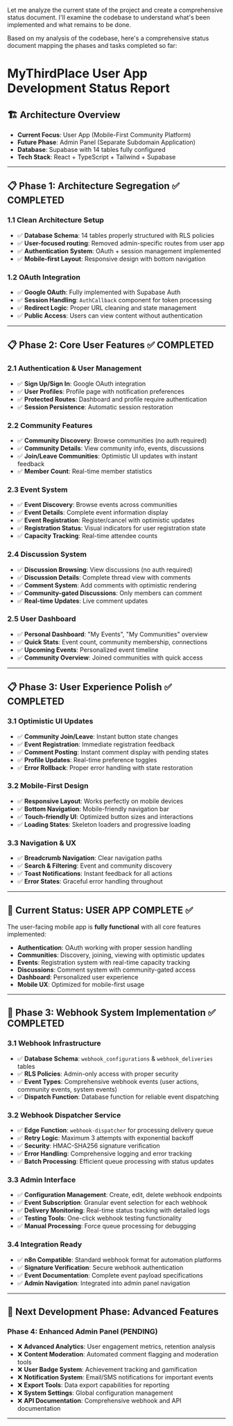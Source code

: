 Let me analyze the current state of the project and create a comprehensive status document. I'll examine the codebase to understand what's been implemented and what remains to be done.

Based on my analysis of the codebase, here's a comprehensive status document mapping the phases and tasks completed so far:

# MyThirdPlace User App Development Status Report

## 🏗️ **Architecture Overview**
- **Current Focus**: User App (Mobile-First Community Platform)
- **Future Phase**: Admin Panel (Separate Subdomain Application)
- **Database**: Supabase with 14 tables fully configured
- **Tech Stack**: React + TypeScript + Tailwind + Supabase

---

## 📋 **Phase 1: Architecture Segregation** ✅ **COMPLETED**

### 1.1 Clean Architecture Setup
- ✅ **Database Schema**: 14 tables properly structured with RLS policies
- ✅ **User-focused routing**: Removed admin-specific routes from user app
- ✅ **Authentication System**: OAuth + session management implemented
- ✅ **Mobile-first Layout**: Responsive design with bottom navigation

### 1.2 OAuth Integration
- ✅ **Google OAuth**: Fully implemented with Supabase Auth
- ✅ **Session Handling**: `AuthCallback` component for token processing
- ✅ **Redirect Logic**: Proper URL cleaning and state management
- ✅ **Public Access**: Users can view content without authentication

---

## 📋 **Phase 2: Core User Features** ✅ **COMPLETED**

### 2.1 Authentication & User Management
- ✅ **Sign Up/Sign In**: Google OAuth integration
- ✅ **User Profiles**: Profile page with notification preferences
- ✅ **Protected Routes**: Dashboard and profile require authentication
- ✅ **Session Persistence**: Automatic session restoration

### 2.2 Community Features
- ✅ **Community Discovery**: Browse communities (no auth required)
- ✅ **Community Details**: View community info, events, discussions
- ✅ **Join/Leave Communities**: Optimistic UI updates with instant feedback
- ✅ **Member Count**: Real-time member statistics

### 2.3 Event System
- ✅ **Event Discovery**: Browse events across communities
- ✅ **Event Details**: Complete event information display
- ✅ **Event Registration**: Register/cancel with optimistic updates
- ✅ **Registration Status**: Visual indicators for user registration state
- ✅ **Capacity Tracking**: Real-time attendee counts

### 2.4 Discussion System
- ✅ **Discussion Browsing**: View discussions (no auth required)
- ✅ **Discussion Details**: Complete thread view with comments
- ✅ **Comment System**: Add comments with optimistic rendering
- ✅ **Community-gated Discussions**: Only members can comment
- ✅ **Real-time Updates**: Live comment updates

### 2.5 User Dashboard
- ✅ **Personal Dashboard**: "My Events", "My Communities" overview
- ✅ **Quick Stats**: Event count, community membership, connections
- ✅ **Upcoming Events**: Personalized event timeline
- ✅ **Community Overview**: Joined communities with quick access

---

## 📋 **Phase 3: User Experience Polish** ✅ **COMPLETED**

### 3.1 Optimistic UI Updates
- ✅ **Community Join/Leave**: Instant button state changes
- ✅ **Event Registration**: Immediate registration feedback
- ✅ **Comment Posting**: Instant comment display with pending states
- ✅ **Profile Updates**: Real-time preference toggles
- ✅ **Error Rollback**: Proper error handling with state restoration

### 3.2 Mobile-First Design
- ✅ **Responsive Layout**: Works perfectly on mobile devices
- ✅ **Bottom Navigation**: Mobile-friendly navigation bar
- ✅ **Touch-friendly UI**: Optimized button sizes and interactions
- ✅ **Loading States**: Skeleton loaders and progressive loading

### 3.3 Navigation & UX
- ✅ **Breadcrumb Navigation**: Clear navigation paths
- ✅ **Search & Filtering**: Event and community discovery
- ✅ **Toast Notifications**: Instant feedback for all actions
- ✅ **Error States**: Graceful error handling throughout

---

## 🎯 **Current Status: USER APP COMPLETE** ✅

The user-facing mobile app is **fully functional** with all core features implemented:

- **Authentication**: OAuth working with proper session handling
- **Communities**: Discovery, joining, viewing with optimistic updates
- **Events**: Registration system with real-time capacity tracking  
- **Discussions**: Comment system with community-gated access
- **Dashboard**: Personalized user experience
- **Mobile UX**: Optimized for mobile-first usage

---

## 🚀 **Phase 3: Webhook System Implementation** ✅ **COMPLETED**

### 3.1 Webhook Infrastructure
- ✅ **Database Schema**: `webhook_configurations` & `webhook_deliveries` tables
- ✅ **RLS Policies**: Admin-only access with proper security
- ✅ **Event Types**: Comprehensive webhook events (user actions, community events, system events)
- ✅ **Dispatch Function**: Database function for reliable event dispatching

### 3.2 Webhook Dispatcher Service
- ✅ **Edge Function**: `webhook-dispatcher` for processing delivery queue
- ✅ **Retry Logic**: Maximum 3 attempts with exponential backoff
- ✅ **Security**: HMAC-SHA256 signature verification
- ✅ **Error Handling**: Comprehensive logging and error tracking
- ✅ **Batch Processing**: Efficient queue processing with status updates

### 3.3 Admin Interface
- ✅ **Configuration Management**: Create, edit, delete webhook endpoints
- ✅ **Event Subscription**: Granular event selection for each webhook
- ✅ **Delivery Monitoring**: Real-time status tracking with detailed logs
- ✅ **Testing Tools**: One-click webhook testing functionality
- ✅ **Manual Processing**: Force queue processing for debugging

### 3.4 Integration Ready
- ✅ **n8n Compatible**: Standard webhook format for automation platforms
- ✅ **Signature Verification**: Secure webhook authentication
- ✅ **Event Documentation**: Complete event payload specifications
- ✅ **Admin Navigation**: Integrated into admin panel navigation

---

## 🚀 **Next Development Phase: Advanced Features**

### Phase 4: Enhanced Admin Panel (PENDING)
- ❌ **Advanced Analytics**: User engagement metrics, retention analysis
- ❌ **Content Moderation**: Automated comment flagging and moderation tools
- ❌ **User Badge System**: Achievement tracking and gamification
- ❌ **Notification System**: Email/SMS notifications for important events
- ❌ **Export Tools**: Data export capabilities for reporting
- ❌ **System Settings**: Global configuration management
- ❌ **API Documentation**: Comprehensive webhook and API documentation

---

